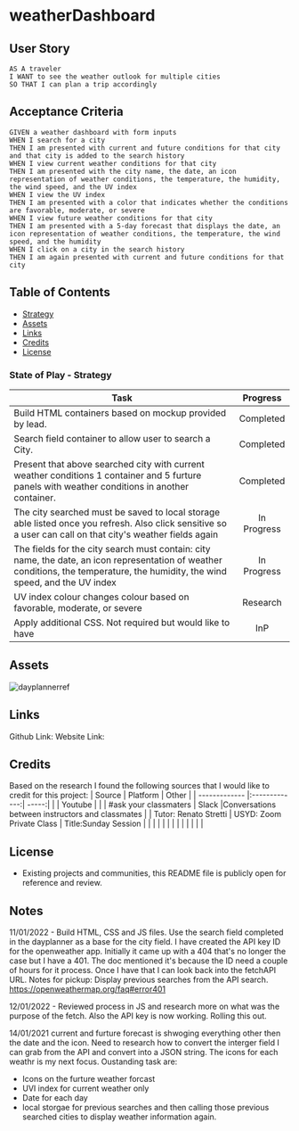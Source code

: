# weatherDashboard

## User Story

```
AS A traveler
I WANT to see the weather outlook for multiple cities
SO THAT I can plan a trip accordingly
```

## Acceptance Criteria

```
GIVEN a weather dashboard with form inputs
WHEN I search for a city
THEN I am presented with current and future conditions for that city and that city is added to the search history
WHEN I view current weather conditions for that city
THEN I am presented with the city name, the date, an icon representation of weather conditions, the temperature, the humidity, the wind speed, and the UV index
WHEN I view the UV index
THEN I am presented with a color that indicates whether the conditions are favorable, moderate, or severe
WHEN I view future weather conditions for that city
THEN I am presented with a 5-day forecast that displays the date, an icon representation of weather conditions, the temperature, the wind speed, and the humidity
WHEN I click on a city in the search history
THEN I am again presented with current and future conditions for that city
```


## Table of Contents
- [Strategy](#strategy)
- [Assets](#assets)
- [Links](#links)
- [Credits](#credits)
- [License](#license)


### State of Play - Strategy

| Task       | Progress      | 
| ------------- |:-------------:| 
| Build HTML containers based on mockup provided by lead. | Completed | 
| Search field container to allow user to search a City. | Completed | 
| Present that above searched city with current weather conditions 1 container and 5 furture panels with weather conditions in another container. | Completed | 
| The city searched must be saved to local storage able listed once you refresh. Also click sensitive so a user can call on that city's weather fields again | In Progress | 
| The fields for the city search must contain: city name, the date, an icon representation of weather conditions, the temperature, the humidity, the wind speed, and the UV index | In Progress | 
| UV index colour changes colour based on favorable, moderate, or severe | Research  | 
| Apply additional CSS. Not required but would like to have | InP  | 


## Assets
![dayplannerref](./assets/Images/workDayScheduler.gif)

## Links
Github Link:
Website Link:

## Credits

Based on the research I found the following sources that I would like to credit for this project: 
| Source        | Platform      | Other  |
| ------------- |:-------------:| -----:|
|   | Youtube      |  | 
| #ask your classmaters | Slack      |Conversations between instructors and classmates |
| Tutor: Renato Stretti | USYD: Zoom Private Class    | Title:Sunday Session  |
|   |     | |
|   |     | |
|   |     | |

## License
- Existing projects and communities, this README file is publicly open for reference and review. 


## Notes
11/01/2022 - Build HTML, CSS and JS files. Use the search field completed in the dayplanner as a base for the city field.  I have created the API key ID for the openweather app. Initially it came up with a 404 that's no longer the case but I have a 401. The doc mentioned it's because the ID need a couple of hours for it process. Once I have that I can look back into the fetchAPI URL.
Notes for pickup: Display previous searches from the API search. https://openweathermap.org/faq#error401 

12/01/2022 - Reviewed process in JS and research more on what was the purpose of the fetch. Also the API key is now working. Rolling this out.

14/01/2021 
current and furture forecast is shwoging everything other then the date and the icon. Need to research how to convert the interger field I can grab from the API and convert into a JSON string. The icons for each weathr is my next focus. Oustanding task are:
- Icons on the furture weather forcast 
- UVI index for current weather only 
- Date for each day 
- local storgae for previous searches and then calling those previous searched cities to display weather information again. 

